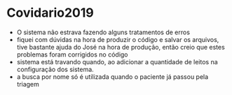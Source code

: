 # Covidario2019
- O sistema não estrava fazendo alguns tratamentos de erros
- fiquei com dúvidas na hora de produzir o código e salvar os arquivos, tive bastante ajuda do José na hora de produção, então creio que estes problemas foram corrigidos no código
- sistema está travando quando, ao adicionar a quantidade de leitos na configuração dos sistema.
- a busca por nome só é utilizada quando o paciente já passou pela triagem 
